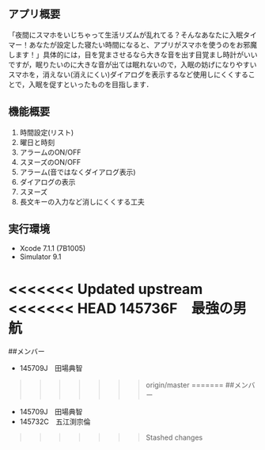 ## アプリ概要

「夜間にスマホをいじちゃって生活リズムが乱れてる？そんなあなたに入眠タイマー！あなたが設定した寝たい時間になると、アプリがスマホを使うのをお邪魔します！」具体的には，目を覚まさせるなら大きな音を出す目覚まし時計がいいですが，眠りたいのに大きな音が出ては眠れないので，入眠の妨げになりやすいスマホを，消えない(消えにくい)ダイアログを表示するなど使用しにくくすることで，入眠を促すといったものを目指します．

## 機能概要

1. 時間設定(リスト)
  1. 曜日と時刻
  2. アラームのON/OFF
2. スヌーズのON/OFF
3. アラーム(音ではなくダイアログ表示)
  1. ダイアログの表示
  2. スヌーズ
  3. 長文キーの入力など消しにくくする工夫

## 実行環境

- Xcode 7.1.1 (7B1005)
- Simulator 9.1

<<<<<<< Updated upstream
<<<<<<< HEAD
145736F　最強の男航
=======

##メンバー

- 145709J　田場典智
>>>>>>> origin/master
=======
##メンバー

- 145709J　田場典智
- 145732C　五江渕宗倫

>>>>>>> Stashed changes
